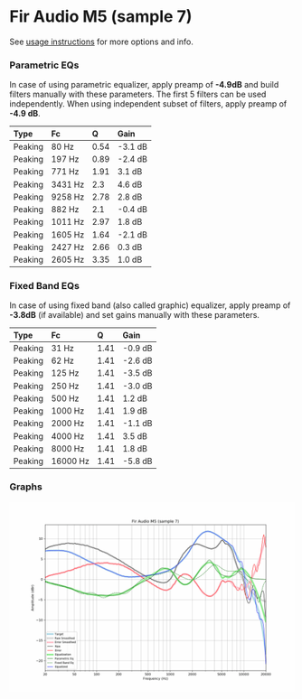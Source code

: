 # Fir Audio M5 (sample 7)
See [usage instructions](https://github.com/jaakkopasanen/AutoEq#usage) for more options and info.

### Parametric EQs
In case of using parametric equalizer, apply preamp of **-4.9dB** and build filters manually
with these parameters. The first 5 filters can be used independently.
When using independent subset of filters, apply preamp of **-4.9 dB**.

| Type    | Fc      |    Q | Gain    |
|:--------|:--------|:-----|:--------|
| Peaking | 80 Hz   | 0.54 | -3.1 dB |
| Peaking | 197 Hz  | 0.89 | -2.4 dB |
| Peaking | 771 Hz  | 1.91 | 3.1 dB  |
| Peaking | 3431 Hz | 2.3  | 4.6 dB  |
| Peaking | 9258 Hz | 2.78 | 2.8 dB  |
| Peaking | 882 Hz  | 2.1  | -0.4 dB |
| Peaking | 1011 Hz | 2.97 | 1.8 dB  |
| Peaking | 1605 Hz | 1.64 | -2.1 dB |
| Peaking | 2427 Hz | 2.66 | 0.3 dB  |
| Peaking | 2605 Hz | 3.35 | 1.0 dB  |

### Fixed Band EQs
In case of using fixed band (also called graphic) equalizer, apply preamp of **-3.8dB**
(if available) and set gains manually with these parameters.

| Type    | Fc       |    Q | Gain    |
|:--------|:---------|:-----|:--------|
| Peaking | 31 Hz    | 1.41 | -0.9 dB |
| Peaking | 62 Hz    | 1.41 | -2.6 dB |
| Peaking | 125 Hz   | 1.41 | -3.5 dB |
| Peaking | 250 Hz   | 1.41 | -3.0 dB |
| Peaking | 500 Hz   | 1.41 | 1.2 dB  |
| Peaking | 1000 Hz  | 1.41 | 1.9 dB  |
| Peaking | 2000 Hz  | 1.41 | -1.1 dB |
| Peaking | 4000 Hz  | 1.41 | 3.5 dB  |
| Peaking | 8000 Hz  | 1.41 | 1.8 dB  |
| Peaking | 16000 Hz | 1.41 | -5.8 dB |

### Graphs
![](./Fir%20Audio%20M5%20(sample%207).png)